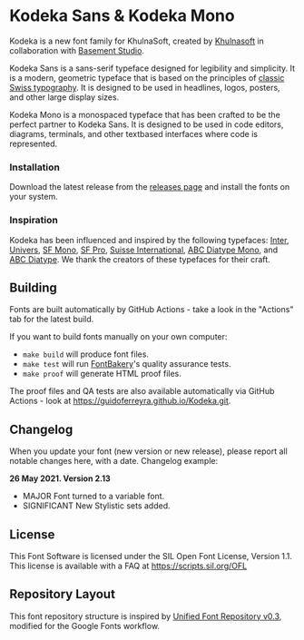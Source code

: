 # Kodeka Sans & Kodeka Mono
Kodeka is a new font family for KhulnaSoft, created by [Khulnasoft](https://khulnasoft.com/design) in collaboration with [Basement Studio](https://basement.studio/).

Kodeka Sans is a sans-serif typeface designed for legibility and simplicity. It is a modern, geometric typeface that is based on the principles of [classic Swiss typography](https://en.wikipedia.org/wiki/International_Typographic_Style). It is designed to be used in headlines, logos, posters, and other large display sizes.

Kodeka Mono is a monospaced typeface that has been crafted to be the perfect partner to Kodeka Sans. It is designed to be used in code editors, diagrams, terminals, and other textbased interfaces where code is represented.

### Installation

Download the latest release from the [releases page](https://github.com/khulnasoft/kodeka-font/releases/latest) and install the fonts on your system.

### Inspiration
Kodeka has been influenced and inspired by the following typefaces: [Inter](https://rsms.me/inter/), [Univers](https://www.linotype.com/1212814/univers-family.html), [SF Mono](https://developer.apple.com/fonts/), [SF Pro](https://developer.apple.com/fonts/), [Suisse International](https://www.swisstypefaces.com/fonts/suisse/), [ABC Diatype Mono](https://abcdinamo.com/typefaces/diatype), and [ABC Diatype](https://abcdinamo.com/typefaces/diatype). We thank the creators of these typefaces for their craft.

## Building

Fonts are built automatically by GitHub Actions - take a look in the "Actions" tab for the latest build.

If you want to build fonts manually on your own computer:

* `make build` will produce font files.
* `make test` will run [FontBakery](https://github.com/googlefonts/fontbakery)'s quality assurance tests.
* `make proof` will generate HTML proof files.

The proof files and QA tests are also available automatically via GitHub Actions - look at https://guidoferreyra.github.io/Kodeka.git.

## Changelog

When you update your font (new version or new release), please report all notable changes here, with a date.
Changelog example:

**26 May 2021. Version 2.13**
- MAJOR Font turned to a variable font.
- SIGNIFICANT New Stylistic sets added.

## License

This Font Software is licensed under the SIL Open Font License, Version 1.1.
This license is available with a FAQ at
https://scripts.sil.org/OFL

## Repository Layout

This font repository structure is inspired by [Unified Font Repository v0.3](https://github.com/unified-font-repository/Unified-Font-Repository), modified for the Google Fonts workflow.

